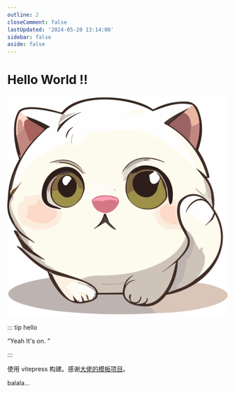 ```yaml
---
outline: 2
closeComment: false
lastUpdated: '2024-05-20 13:14:00'
sidebar: false
aside: false
---
```


# Hello World !!

![黑衣剑士](/logo.svg)

::: tip hello

“Yeah It's on. ”

:::

使用 vitepress 构建。感谢[大佬的模板项目](https://maomao1996.github.io/vitepress-nav-template/)。

balala...
